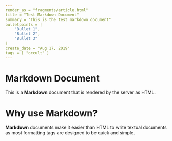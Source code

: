 ```yaml
---
render_as = "fragments/article.html"
title = "Test Markdown Document"
summary = "This is the test markdown document"
bulletpoints = [
	"Bullet 1",
	"Bullet 2",
	"Bullet 3"
]
create_date = "Aug 17, 2019"
tags = [ "occult" ]
---
```


# Markdown Document
This is a **Markdown** document that is rendered by the server as HTML.

# Why use Markdown?
**Markdown** documents make it easier than HTML to write textual documents as most formatting tags are designed to be quick and simple.